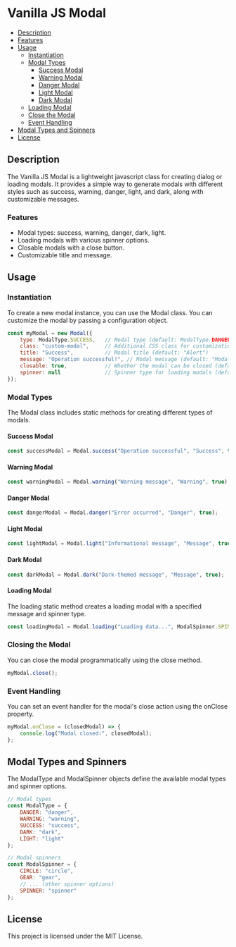 # Vanilla JS Modal

- [Description](#description)
- [Features](#features)
- [Usage](#usage)
  - [Instantiation](#instantiation)
  - [Modal Types](#modal-types)
    - [Success Modal](#success-modal)
    - [Warning Modal](#warning-modal)
    - [Danger Modal](#danger-modal)
    - [Light Modal](#light-modal)
    - [Dark Modal](#dark-modal)
  - [Loading Modal](#loading-modal)
  - [Close the Modal](#close-the-modal)
  - [Event Handling](#event-handling)
- [Modal Types and Spinners](#modal-types-and-spinners)
- [License](#license)

## Description <a name="description"></a>

The Vanilla JS Modal is a lightweight javascript class for creating dialog or loading modals. It provides a simple way to generate modals with different styles such as success, warning, danger, light, and dark, along with customizable messages.

### Features <a name="features"></a>

- Modal types: success, warning, danger, dark, light.
- Loading modals with various spinner options.
- Closable modals with a close button.
- Customizable title and message.

## Usage <a name="usage"></a>

### Instantiation <a name="instantiation"></a>

To create a new modal instance, you can use the Modal class. You can customize the modal by passing a configuration object.

```javascript
const myModal = new Modal({
    type: ModalType.SUCCESS,   // Modal type (default: ModalType.DANGER)
    class: "custom-modal",     // Additional CSS class for customization
    title: "Success",          // Modal title (default: "Alert")
    message: "Operation successful!", // Modal message (default: "Modal message")
    closable: true,            // Whether the modal can be closed (default: true)
    spinner: null              // Spinner type for loading modals (default: null)
});
```

### Modal Types <a name="modal-types"></a>

The Modal class includes static methods for creating different types of modals.

#### Success Modal <a name="success-modal"></a>

```javascript
const successModal = Modal.success("Operation successful", "Success", true);
```

#### Warning Modal <a name="warning-modal"></a>

```javascript
const warningModal = Modal.warning("Warning message", "Warning", true);
```

#### Danger Modal <a name="danger-modal"></a>

```javascript
const dangerModal = Modal.danger("Error occurred", "Danger", true);
```

#### Light Modal <a name="light-modal"></a>

```javascript
const lightModal = Modal.light("Informational message", "Message", true);
```

#### Dark Modal <a name="dark-modal"></a>

```javascript
const darkModal = Modal.dark("Dark-themed message", "Message", true);
```

#### Loading Modal <a name="loading-modal"></a>

The loading static method creates a loading modal with a specified message and spinner type.

```javascript
const loadingModal = Modal.loading("Loading data...", ModalSpinner.SPINNER);
```

### Closing the Modal <a name="close-the-modal"></a>

You can close the modal programmatically using the close method.

```javascript
myModal.close();
```

### Event Handling <a name="event-handling"></a>

You can set an event handler for the modal's close action using the onClose property.

```javascript
myModal.onClose = (closedModal) => {
    console.log("Modal closed:", closedModal);
};
```

## Modal Types and Spinners <a name="modal-types-and-spinners"></a>

The ModalType and ModalSpinner objects define the available modal types and spinner options.

```javascript
// Modal types
const ModalType = {
    DANGER: "danger",
    WARNING: "warning",
    SUCCESS: "success",
    DARK: "dark",
    LIGHT: "light"
};

// Modal spinners
const ModalSpinner = {
    CIRCLE: "circle",
    GEAR: "gear",
    // ... (other spinner options)
    SPINNER: "spinner"
};
```

## License <a name="licensegith"></a>

This project is licensed under the MIT License.